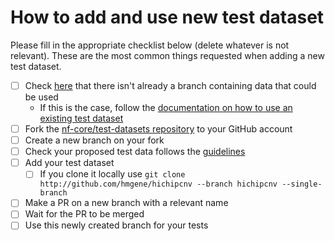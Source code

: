 # How to add and use new test dataset

Please fill in the appropriate checklist below (delete whatever is not relevant). These are the most common things requested when adding a new test dataset.

 - [ ] Check [here](https://github.com/nf-core/test-datasets/branches/all) that there isn't already a branch containing data that could be used
   - If this is the case, follow the [documentation on how to use an existing test dataset](https://github.com/nf-core/test-datasets/blob/master/docs/USE_EXISTING_DATA.md)
 - [ ] Fork the [nf-core/test-datasets repository](https://github.com/nf-core/test-datasets) to your GitHub account
 - [ ] Create a new branch on your fork
 - [ ] Check your proposed test data follows the [guidelines](https://nf-co.re/docs/contributing/test_data_guidelines)
 - [ ] Add your test dataset
   - [ ] If you clone it locally use `git clone http://github.com/hmgene/hichipcnv --branch hichipcnv --single-branch`
 - [ ] Make a PR on a new branch with a relevant name
 - [ ] Wait for the PR to be merged
 - [ ] Use this newly created branch for your tests
